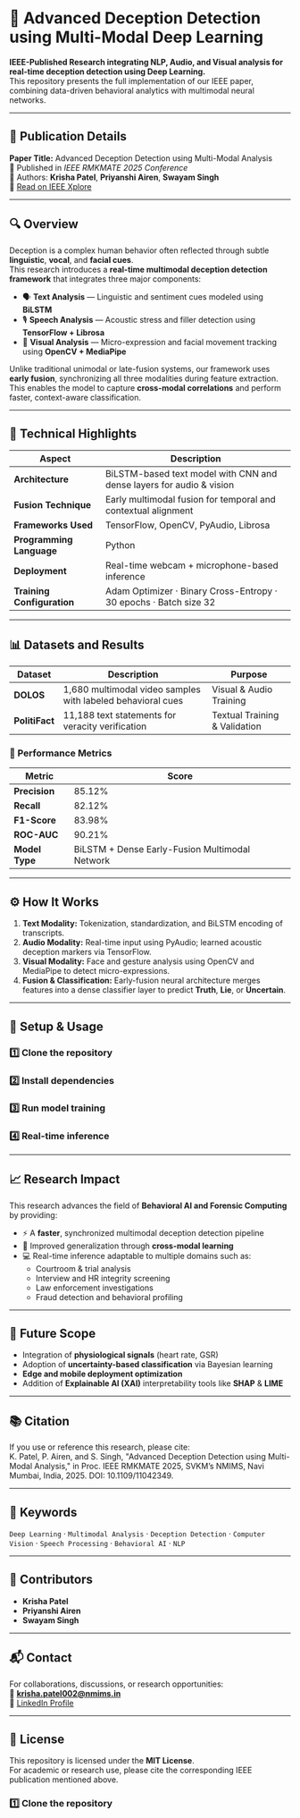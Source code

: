 # 🧠 Advanced Deception Detection using Multi-Modal Deep Learning  

**IEEE-Published Research integrating NLP, Audio, and Visual analysis for real-time deception detection using Deep Learning.**  
This repository presents the full implementation of our IEEE paper, combining data-driven behavioral analytics with multimodal neural networks.  

---

## 📄 Publication Details  
**Paper Title:** Advanced Deception Detection using Multi-Modal Analysis  
📘 Published in *IEEE RMKMATE 2025 Conference*  
🧾 Authors: **Krisha Patel**, **Priyanshi Airen**, **Swayam Singh**  
🔗 [Read on IEEE Xplore](https://ieeexplore.ieee.org/document/11042349)

---

## 🔍 Overview  

Deception is a complex human behavior often reflected through subtle **linguistic**, **vocal**, and **facial cues**.  
This research introduces a **real-time multimodal deception detection framework** that integrates three major components:  

- 🗣 **Text Analysis** — Linguistic and sentiment cues modeled using **BiLSTM**  
- 🎙 **Speech Analysis** — Acoustic stress and filler detection using **TensorFlow + Librosa**  
- 👀 **Visual Analysis** — Micro-expression and facial movement tracking using **OpenCV + MediaPipe**  

Unlike traditional unimodal or late-fusion systems, our framework uses **early fusion**, synchronizing all three modalities during feature extraction.  
This enables the model to capture **cross-modal correlations** and perform faster, context-aware classification.  

---

## 🧠 Technical Highlights  

| Aspect | Description |
|--------|--------------|
| **Architecture** | BiLSTM-based text model with CNN and dense layers for audio & vision |
| **Fusion Technique** | Early multimodal fusion for temporal and contextual alignment |
| **Frameworks Used** | TensorFlow, OpenCV, PyAudio, Librosa |
| **Programming Language** | Python |
| **Deployment** | Real-time webcam + microphone-based inference |
| **Training Configuration** | Adam Optimizer · Binary Cross-Entropy · 30 epochs · Batch size 32 |

---

## 📊 Datasets and Results  

| Dataset | Description | Purpose |
|----------|--------------|----------|
| **DOLOS** | 1,680 multimodal video samples with labeled behavioral cues | Visual & Audio Training |
| **PolitiFact** | 11,188 text statements for veracity verification | Textual Training & Validation |

### 🧩 Performance Metrics  

| Metric | Score |
|---------|--------|
| **Precision** | 85.12% |
| **Recall** | 82.12% |
| **F1-Score** | 83.98% |
| **ROC-AUC** | 90.21% |
| **Model Type** | BiLSTM + Dense Early-Fusion Multimodal Network |

---

## ⚙️ How It Works  

1. **Text Modality:** Tokenization, standardization, and BiLSTM encoding of transcripts.  
2. **Audio Modality:** Real-time input using PyAudio; learned acoustic deception markers via TensorFlow.  
3. **Visual Modality:** Face and gesture analysis using OpenCV and MediaPipe to detect micro-expressions.  
4. **Fusion & Classification:** Early-fusion neural architecture merges features into a dense classifier layer to predict **Truth**, **Lie**, or **Uncertain**.  

---

## 🧩 Setup & Usage  
### 1️⃣ Clone the repository 
### 2️⃣ Install dependencies  
### 3️⃣ Run model training  
### 4️⃣ Real-time inference  

---

## 📈 Research Impact  

This research advances the field of **Behavioral AI and Forensic Computing** by providing:  

- ⚡ A **faster**, synchronized multimodal deception detection pipeline  
- 🎯 Improved generalization through **cross-modal learning**  
- 💻 Real-time inference adaptable to multiple domains such as:  
  - Courtroom & trial analysis  
  - Interview and HR integrity screening  
  - Law enforcement investigations  
  - Fraud detection and behavioral profiling  

---

## 🚀 Future Scope  

- Integration of **physiological signals** (heart rate, GSR)  
- Adoption of **uncertainty-based classification** via Bayesian learning  
- **Edge and mobile deployment optimization**  
- Addition of **Explainable AI (XAI)** interpretability tools like **SHAP** & **LIME**  

---

## 📚 Citation  
If you use or reference this research, please cite:  
K. Patel, P. Airen, and S. Singh,
"Advanced Deception Detection using Multi-Modal Analysis,"
in Proc. IEEE RMKMATE 2025, SVKM’s NMIMS, Navi Mumbai, India, 2025.
DOI: 10.1109/11042349.

---

## 🧩 Keywords  

`Deep Learning` · `Multimodal Analysis` · `Deception Detection` · `Computer Vision` · `Speech Processing` · `Behavioral AI` · `NLP`  

---

## 🤝 Contributors  

- **Krisha Patel** 
- **Priyanshi Airen** 
- **Swayam Singh** 

---

## 📬 Contact  

For collaborations, discussions, or research opportunities:  
📧 **[krisha.patel002@nmims.in](mailto:krisha.patel002@nmims.in)**  
🔗 [LinkedIn Profile](https://www.linkedin.com/in/krisha-patel)  

---

## 🪪 License  
This repository is licensed under the **MIT License**.  
For academic or research use, please cite the corresponding IEEE publication mentioned above.  





### 1️⃣ Clone the repository  
